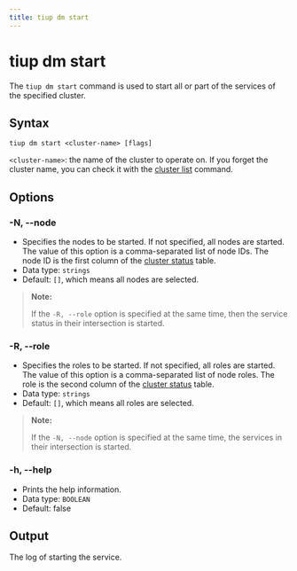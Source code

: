 ```yaml
---
title: tiup dm start
---
```


# tiup dm start

The `tiup dm start` command is used to start all or part of the services of the specified cluster.

## Syntax

```shell
tiup dm start <cluster-name> [flags]
```

`<cluster-name>`: the name of the cluster to operate on. If you forget the cluster name, you can check it with the [cluster list](/tiup/tiup-component-dm-list.md) command.

## Options

### -N, --node

- Specifies the nodes to be started. If not specified, all nodes are started. The value of this option is a comma-separated list of node IDs. The node ID is the first column of the [cluster status](/tiup/tiup-component-dm-display.md) table.
- Data type: `strings`
- Default: `[]`, which means all nodes are selected.

> **Note:**
>
> If the `-R, --role` option is specified at the same time, then the service status in their intersection is started.

### -R, --role

- Specifies the roles to be started. If not specified, all roles are started. The value of this option is a comma-separated list of node roles. The role is the second column of the [cluster status](/tiup/tiup-component-dm-display.md) table.
- Data type: `strings`
- Default: `[]`, which means all roles are selected.

> **Note:**
>
> If the `-N, --node` option is specified at the same time, the services in their intersection is started.

### -h, --help

- Prints the help information.
- Data type: `BOOLEAN`
- Default: false

## Output

The log of starting the service.